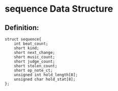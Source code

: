 # sequence Data Structure

## Definition:
```
struct sequence{
    int beat_count;
    short kind;
    short next_change;
    short music_count;
    short judge_count;
    short stolen_count;
    short op_note_ct;
    unsigned int hold_length[8];
    unsigned char hold_stat[8];
};
```
